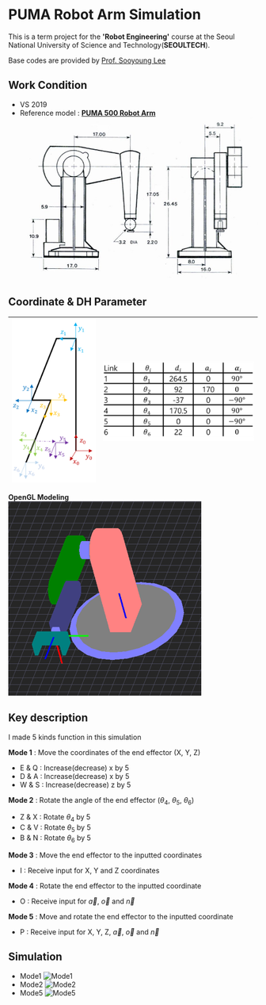 # PUMA Robot Arm Simulation
This is a term project for the **'Robot Engineering'** course at the Seoul National University of Science and Technology(**SEOULTECH**).

Base codes are provided by [Prof. Sooyoung Lee](https://eie.seoultech.ac.kr/intro/prof/?togo=list&menu=1143&profidx=02365)

## Work Condition
- VS 2019
- Reference model : [**PUMA 500 Robot Arm**](http://rutherford-robotics.com/PUMA/)
![PUMA_size](pic/PUMA_sizes.jpg) 

## Coordinate & DH Parameter
![Coordinate](pic/coordinate.png) |![DH](pic/DH_param.png)
--- | --- | 

**OpenGL Modeling**  
![Coordinate](pic/OpenGL_model.png)

## Key description
I made 5 kinds function in this simulation

**Mode 1** : Move the coordinates of the end effector (X, Y, Z)
-   E & Q : Increase(decrease) x by 5
-   D & A : Increase(decrease) x by 5
-   W & S : Increase(decrease) z by 5

**Mode 2** : Rotate the angle of the end effector ($\theta_{4}$, $\theta_{5}$, $\theta_{6}$)
- Z & X : Rotate $\theta_{4}$ by 5
- C & V : Rotate $\theta_{5}$ by 5
- B & N : Rotate $\theta_{6}$ by 5

**Mode 3** : Move the end effector to the inputted coordinates
- I : Receive input for X, Y and Z coordinates

**Mode 4** : Rotate the end effector to the inputted coordinate
- O : Receive input for $\vec a$, $\vec o$ and $\vec n$

**Mode 5** : Move and rotate the end effector to the inputted coordinate
- P : Receive input for X, Y, Z, $\vec a$, $\vec o$ and $\vec n$

## Simulation
- Mode1
  ![Mode1](pic/Mode1/gif)
- Mode2
  ![Mode2](pic/Mode2/gif)
- Mode5
  ![Mode5](pic/Mode5/gif)
